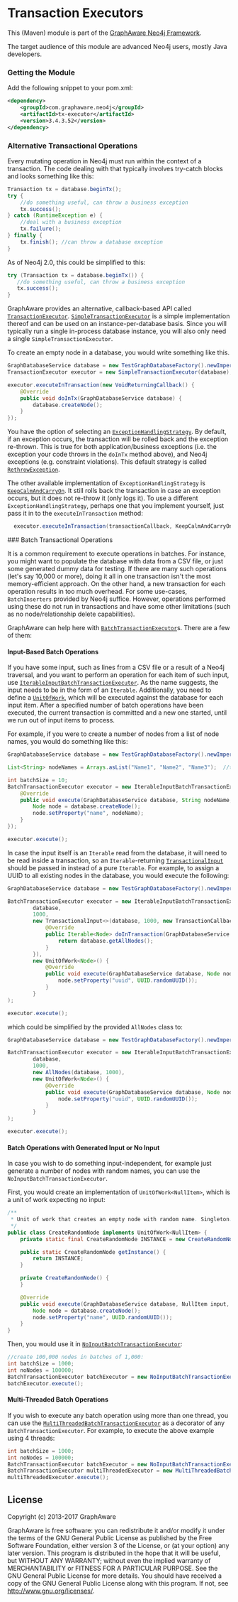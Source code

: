 Transaction Executors
=====================

This (Maven) module is part of the [GraphAware Neo4j Framework](https://github.com/graphaware/neo4j-framework).

The target audience of this module are advanced Neo4j users, mostly Java developers.

### Getting the Module

Add the following snippet to your pom.xml:

```xml
<dependency>
    <groupId>com.graphaware.neo4j</groupId>
    <artifactId>tx-executor</artifactId>
    <version>3.4.3.52</version>
</dependency>
```

### Alternative Transactional Operations

Every mutating operation in Neo4j must run within the context of a transaction. The code dealing with that typically
involves try-catch blocks and looks something like this:

 ```java
 Transaction tx = database.beginTx();
 try {
     //do something useful, can throw a business exception
     tx.success();
 } catch (RuntimeException e) {
     //deal with a business exception
     tx.failure();
 } finally {
     tx.finish(); //can throw a database exception
 }
 ```

 As of Neo4j 2.0, this could be simplified to this:

 ```java
try (Transaction tx = database.beginTx()) {
    //do something useful, can throw a business exception
    tx.success();
}
 ```

GraphAware provides an alternative, callback-based API called [`TransactionExecutor`](http://graphaware.com/site/framework/latest/apidocs/com/graphaware/tx/executor/single/TransactionExecutor.html).
[`SimpleTransactionExecutor`](http://graphaware.com/site/framework/latest/apidocs/com/graphaware/tx/executor/single/SimpleTransactionExecutor.html) is a simple implementation thereof and can be used on an instance-per-database basis.
 Since you will typically run a single in-process database instance, you will also only need a single `SimpleTransactionExecutor`.

To create an empty node in a database, you would write something like this.

```java
GraphDatabaseService database = new TestGraphDatabaseFactory().newImpermanentDatabase(); //only for demo, use your own persistent one!
TransactionExecutor executor = new SimpleTransactionExecutor(database);

executor.executeInTransaction(new VoidReturningCallback() {
    @Override
    public void doInTx(GraphDatabaseService database) {
        database.createNode();
    }
});
```

You have the option of selecting an [`ExceptionHandlingStrategy`](http://graphaware.com/site/framework/latest/apidocs/com/graphaware/tx/executor/single/ExceptionHandlingStrategy.html). By default, if an exception occurs, the transaction will be
 rolled back and the exception re-thrown. This is true for both application/business exceptions (i.e. the exception your
 code throws in the `doInTx` method above), and Neo4j exceptions (e.g. constraint violations). This default strategy is
 called [`RethrowException`](http://graphaware.com/site/framework/latest/apidocs/com/graphaware/tx/executor/single/RethrowException.html).

The other available implementation of `ExceptionHandlingStrategy` is [`KeepCalmAndCarryOn`](http://graphaware.com/site/framework/latest/apidocs/com/graphaware/tx/executor/single/KeepCalmAndCarryOn.html). It still rolls back the transaction
in case an exception occurs, but it does not re-throw it (only logs it). To use a different `ExceptionHandlingStrategy`, perhaps
  one that you implement yourself, just pass it in to the `executeInTransaction` method:

```java
  executor.executeInTransaction(transactionCallback, KeepCalmAndCarryOn.getInstance());
```

<a name="batch-tx"/>
### Batch Transactional Operations

It is a common requirement to execute operations in batches. For instance, you might want to populate the database with
data from a CSV file, or just some generated dummy data for testing. If there are many such operations (let's say 10,000
or more), doing it all in one transaction isn't the most memory-efficient approach. On the other hand, a new transaction
for each operation results in too much overhead. For some use-cases, `BatchInserters` provided by Neo4j suffice. However,
operations performed using these do not run in transactions and have some other limitations (such as no node/relationship
 delete capabilities).

GraphAware can help here with [`BatchTransactionExecutor`](http://graphaware.com/site/framework/latest/apidocs/com/graphaware/tx/executor/batch/BatchTransactionExecutor.html)s. There are a few of them:

#### Input-Based Batch Operations

If you have some input, such as lines from a CSV file or a result of a Neo4j traversal, and you want to perform an operation
for each item of such input, use [`IterableInputBatchTransactionExecutor`](http://graphaware.com/site/framework/latest/apidocs/com/graphaware/tx/executor/batch/IterableInputBatchTransactionExecutor.html). As the name suggests, the input needs to be in the form
of an `Iterable`. Additionally, you need to define a [`UnitOfWork`](http://graphaware.com/site/framework/latest/apidocs/com/graphaware/tx/executor/batch/UnitOfWork.html), which will be executed against the database for each
input item. After a specified number of batch operations have been executed, the current transaction is committed and a
new one started, until we run out of input items to process.

For example, if you were to create a number of nodes from a list of node names, you would do something like this:

```java
GraphDatabaseService database = new TestGraphDatabaseFactory().newImpermanentDatabase(); //only for demo, use your own persistent one!

List<String> nodeNames = Arrays.asList("Name1", "Name2", "Name3");  //there will be many more

int batchSize = 10;
BatchTransactionExecutor executor = new IterableInputBatchTransactionExecutor<>(database, batchSize, nodeNames, new UnitOfWork<String>() {
    @Override
    public void execute(GraphDatabaseService database, String nodeName, int batchNumber, int stepNumber) {
        Node node = database.createNode();
        node.setProperty("name", nodeName);
    }
});

executor.execute();
```

In case the input itself is an `Iterable` read from the database, it will need to be read inside a transaction, so an
`Iterable`-returning [`TransactionalInput`](http://graphaware.com/site/framework/latest/apidocs/com/graphaware/tx/executor/input/TransactionalInput.html) should be passed in instead of a pure `Iterable`. For example, to assign a
 UUID to all existing nodes in the database, you would execute the following:

```java
GraphDatabaseService database = new TestGraphDatabaseFactory().newImpermanentDatabase(); //only for demo, use your own persistent one!

BatchTransactionExecutor executor = new IterableInputBatchTransactionExecutor<>(
        database,
        1000,
        new TransactionalInput<>(database, 1000, new TransactionCallback<Iterable<Node>>() {
            @Override
            public Iterable<Node> doInTransaction(GraphDatabaseService database) throws Exception {
                return database.getAllNodes();
            }
        }),
        new UnitOfWork<Node>() {
            @Override
            public void execute(GraphDatabaseService database, Node node, int batchNumber, int stepNumber) {
                node.setProperty("uuid", UUID.randomUUID());
            }
        }
);

executor.execute();
```

which could be simplified by the provided `AllNodes` class to:

```java
GraphDatabaseService database = new TestGraphDatabaseFactory().newImpermanentDatabase(); //only for demo, use your own persistent one!

BatchTransactionExecutor executor = new IterableInputBatchTransactionExecutor<>(
        database,
        1000,
        new AllNodes(database, 1000),
        new UnitOfWork<Node>() {
            @Override
            public void execute(GraphDatabaseService database, Node node, int batchNumber, int stepNumber) {
                node.setProperty("uuid", UUID.randomUUID());
            }
        }
);

executor.execute();
```

#### Batch Operations with Generated Input or No Input

In case you wish to do something input-independent, for example just generate a number of nodes with random names, you
can use the `NoInputBatchTransactionExecutor`.

First, you would create an implementation of `UnitOfWork<NullItem>`, which is a unit of work expecting no input:

```java
/**
 * Unit of work that creates an empty node with random name. Singleton.
 */
public class CreateRandomNode implements UnitOfWork<NullItem> {
    private static final CreateRandomNode INSTANCE = new CreateRandomNode();

    public static CreateRandomNode getInstance() {
        return INSTANCE;
    }

    private CreateRandomNode() {
    }

    @Override
    public void execute(GraphDatabaseService database, NullItem input, int batchNumber, int stepNumber) {
        Node node = database.createNode();
        node.setProperty("name", UUID.randomUUID());
    }
}
```

Then, you would use it in [`NoInputBatchTransactionExecutor`](http://graphaware.com/site/framework/latest/apidocs/com/graphaware/tx/executor/batch/NoInputBatchTransactionExecutor.html):

```java
//create 100,000 nodes in batches of 1,000:
int batchSize = 1000;
int noNodes = 100000;
BatchTransactionExecutor batchExecutor = new NoInputBatchTransactionExecutor(database, batchSize, noNodes, CreateRandomNode.getInstance());
batchExecutor.execute();
```

#### Multi-Threaded Batch Operations

If you wish to execute any batch operation using more than one thread, you can use the [`MultiThreadedBatchTransactionExecutor`](http://graphaware.com/site/framework/latest/apidocs/com/graphaware/tx/executor/batch/MultiThreadedBatchTransactionExecutor.html)
 as a decorator of any `BatchTransactionExecutor`. For example, to execute the above example using 4 threads:

```java
int batchSize = 1000;
int noNodes = 100000;
BatchTransactionExecutor batchExecutor = new NoInputBatchTransactionExecutor(database, batchSize, noNodes, CreateRandomNode.getInstance());
BatchTransactionExecutor multiThreadedExecutor = new MultiThreadedBatchTransactionExecutor(batchExecutor, 4);
multiThreadedExecutor.execute();
```

License
-------

Copyright (c) 2013-2017 GraphAware

GraphAware is free software: you can redistribute it and/or modify it under the terms of the GNU General Public License
as published by the Free Software Foundation, either version 3 of the License, or (at your option) any later version.
This program is distributed in the hope that it will be useful, but WITHOUT ANY WARRANTY; without even the implied
warranty of MERCHANTABILITY or FITNESS FOR A PARTICULAR PURPOSE. See the GNU General Public License for more details.
You should have received a copy of the GNU General Public License along with this program.
If not, see <http://www.gnu.org/licenses/>.
